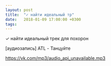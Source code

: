 ```yaml
---
layout: post
title:  "✓ найти идеальный тр"
date:   2018-01-09 17:00:00 +0300
tags:   
---
```


✓ найти идеальный трек для похорон

[аудиозапись] ATL - Танцуйте

<!--excerpt-->

https://vk.com/mp3/audio_api_unavailable.mp3
